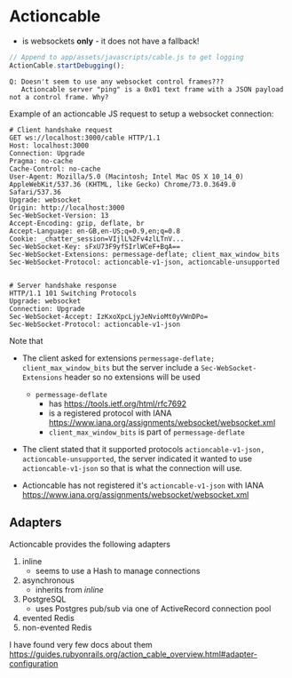 # Actioncable

- is websockets **only** - it does not have a fallback!

```javascript
// Append to app/assets/javascripts/cable.js to get logging
ActionCable.startDebugging();
```

    Q: Doesn't seem to use any websocket control frames???
       Actioncable server "ping" is a 0x01 text frame with a JSON payload not a control frame. Why?

Example of an actioncable JS request to setup a websocket connection:

```
# Client handshake request
GET ws://localhost:3000/cable HTTP/1.1
Host: localhost:3000
Connection: Upgrade
Pragma: no-cache
Cache-Control: no-cache
User-Agent: Mozilla/5.0 (Macintosh; Intel Mac OS X 10_14_0) AppleWebKit/537.36 (KHTML, like Gecko) Chrome/73.0.3649.0 Safari/537.36
Upgrade: websocket
Origin: http://localhost:3000
Sec-WebSocket-Version: 13
Accept-Encoding: gzip, deflate, br
Accept-Language: en-GB,en-US;q=0.9,en;q=0.8
Cookie: _chatter_session=VIjlL%2Fv4zlLTnV...
Sec-WebSocket-Key: sFxU73F9yfSIrlWCeF+BqA==
Sec-WebSocket-Extensions: permessage-deflate; client_max_window_bits
Sec-WebSocket-Protocol: actioncable-v1-json, actioncable-unsupported


# Server handshake response
HTTP/1.1 101 Switching Protocols
Upgrade: websocket
Connection: Upgrade
Sec-WebSocket-Accept: IzKxoXpcLjyJeNvioMt0yVWnDPo=
Sec-WebSocket-Protocol: actioncable-v1-json
```

Note that

- The client asked for extensions `permessage-deflate; client_max_window_bits`
  but the server include a `Sec-WebSocket-Extensions` header so no extensions
  will be used
    - `permessage-deflate`
        - has https://tools.ietf.org/html/rfc7692
        - is a registered protocol with IANA
          https://www.iana.org/assignments/websocket/websocket.xml
        - `client_max_window_bits` is part of `permessage-deflate`

- The client stated that it supported protocols
  `actioncable-v1-json, actioncable-unsupported`, the server indicated it wanted
  to use `actioncable-v1-json` so that is what the connection will use.
- Actioncable has not registered it's `actioncable-v1-json` with IANA
  https://www.iana.org/assignments/websocket/websocket.xml

## Adapters

Actioncable provides the following adapters

1. inline
    - seems to use a Hash to manage connections
2. asynchronous
    - inherits from _inline_
3. PostgreSQL
    - uses Postgres pub/sub via one of ActiveRecord connection pool
4. evented Redis
5. non-evented Redis

I have found very few docs about them
https://guides.rubyonrails.org/action_cable_overview.html#adapter-configuration
